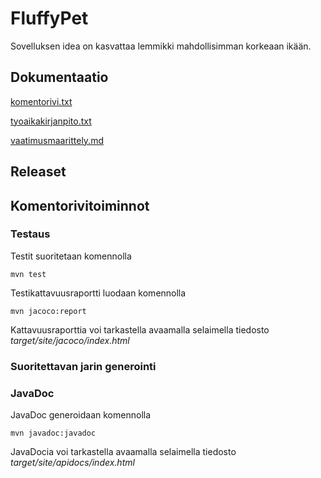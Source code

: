 # FluffyPet

Sovelluksen idea on kasvattaa lemmikki mahdollisimman korkeaan ikään.

## Dokumentaatio


[komentorivi.txt](https://github.com/Qwecu/ot-harjoitustyo/blob/master/laskarit/viikko1/komentorivi.txt)

[tyoaikakirjanpito.txt](https://github.com/Qwecu/ot-harjoitustyo/blob/master/tyoaikakirjanpito.txt)

[vaatimusmaarittely.md](https://github.com/Qwecu/ot-harjoitustyo/blob/master/dokumentaatio/vaatimusmaarittely.md)

## Releaset

## Komentorivitoiminnot

### Testaus

Testit suoritetaan komennolla

```
mvn test
```

Testikattavuusraportti luodaan komennolla

```
mvn jacoco:report
```

Kattavuusraporttia voi tarkastella avaamalla selaimella tiedosto _target/site/jacoco/index.html_

### Suoritettavan jarin generointi

### JavaDoc

JavaDoc generoidaan komennolla

```
mvn javadoc:javadoc
```

JavaDocia voi tarkastella avaamalla selaimella tiedosto _target/site/apidocs/index.html_


